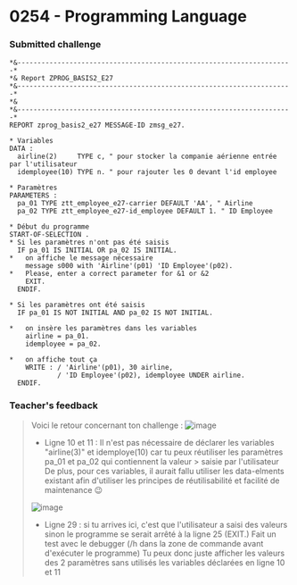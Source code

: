 # 0254 - Programming Language
### Submitted challenge
```abap
*&---------------------------------------------------------------------*
*& Report ZPROG_BASIS2_E27
*&---------------------------------------------------------------------*
*&
*&---------------------------------------------------------------------*
REPORT zprog_basis2_e27 MESSAGE-ID zmsg_e27.

* Variables
DATA :
  airline(2)     TYPE c, " pour stocker la companie aérienne entrée par l'utilisateur
  idemployee(10) TYPE n. " pour rajouter les 0 devant l'id employee

* Paramètres
PARAMETERS :
  pa_01 TYPE ztt_employee_e27-carrier DEFAULT 'AA', " Airline
  pa_02 TYPE ztt_employee_e27-id_employee DEFAULT 1. " ID Employee

* Début du programme
START-OF-SELECTION .
* Si les paramètres n'ont pas été saisis
  IF pa_01 IS INITIAL OR pa_02 IS INITIAL.
*   on affiche le message nécessaire
    message s000 with 'Airline'(p01) 'ID Employee'(p02).
*   Please, enter a correct parameter for &1 or &2
    EXIT.
  ENDIF.

* Si les paramètres ont été saisis
  IF pa_01 IS NOT INITIAL AND pa_02 IS NOT INITIAL.

*   on insère les paramètres dans les variables
    airline = pa_01.
    idemployee = pa_02.

*   on affiche tout ça
    WRITE : / 'Airline'(p01), 30 airline,
            / 'ID Employee'(p02), idemployee UNDER airline.
  ENDIF.
```

### Teacher's feedback
> Voici le retour concernant ton challenge : 
> ![image](https://user-images.githubusercontent.com/389415/112306390-09ae3580-8ca0-11eb-9cef-99dc5ef88ed0.png)
> -	Ligne 10 et 11 : Il n'est pas nécessaire de déclarer les variables "airline(3)" et idemploye(10) car tu peux réutiliser les paramètres pa_01 et pa_02 qui contiennent la valeur > saisie par l'utilisateur
> De plus, pour ces variables, il aurait fallu utiliser les data-elments existant afin d'utiliser les principes de réutilisabilité et facilité de maintenance 😉
> 
> ![image](https://user-images.githubusercontent.com/389415/112306451-1a5eab80-8ca0-11eb-8c05-7628f89aa1cf.png)
>	- Ligne 29 : si tu arrives ici, c'est que l'utilisateur a saisi des valeurs sinon le programme se serait arrêté à la ligne 25 (EXIT.) Fait un test avec le debugger (/h dans la zone de commande avant d'exécuter le programme)
>	Tu peux donc juste afficher les valeurs des 2 paramètres sans utilisés les variables déclarées en ligne 10 et 11
